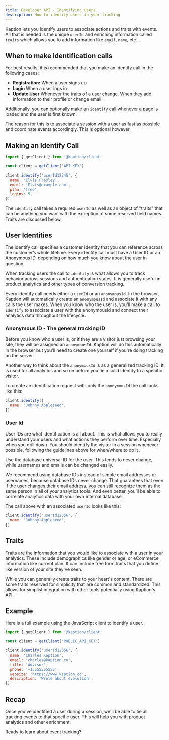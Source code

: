 ```yaml
---
title: Developer API - Identifying Users
description: How to identify users in your tracking
---
```


Kaption lets you identify users to associate actions and traits with events. All that is needed is the unique `userId` and enriching information called `traits` which allows you to add information like `email`, `name`, etc...

## When to make identification calls

For best results, it is recommended that you make an identify call in the following cases:

- **Registration:** When a user signs up
- **Login** When a user logs in
- **Update User** Whenever the traits of a user change. When they add information to their profile or change email.

Additionally, you can optionally make an `identify` call whenever a page is loaded and the user is first known.

The reason for this is to associate a session with a user as fast as possible and coordinate events accordingly. This is optional however.

## Making an Identify Call

```js
import { getClient } from '@kaption/client'

const client = getClient('API_KEY')

client.identify('userId12345', {
  name: 'Elvis Presley',
  email: 'Elvis@example.com',
  plan: 'free',
  logins: 5,
})
```

The `identify` call takes a required `userId` as well as an object of "traits" that can be anything you want with the exception of some reserved field names. Traits are discussed below.

<elem-table fields="identify"></elem-table>

## User Identities

The identify call specifies a customer identity that you can reference across the customer’s whole lifetime. Every identify call must have a User ID or an Anonymous ID, depending on how much you know about the user in question.

When tracking users the call to `identify` is what allows you to track behavior across sessions and authentication states. It is generally useful in product analytics and other types of conversion tracking.

Every identify call needs either a `userId` or an `anonymousId`. In the browser, Kaption will automatically create an `anonymousId` and associate it with any calls the user makes. When you know who the user is, you'll make a call to `identify` to associate a user with the anonymousId and connect their analytics data throughout the lifecycle.

### Anonymous ID - The general tracking ID

Before you know who a user is, or if they are a visitor just browsing your site, they will be assigned an `anonymousId`. Kaption will do this automatically in the browser but you'll need to create one yourself if you're doing tracking on the server.

Another way to think about the `anonymousId` is as a generalized tracking ID. It is used for all analytics and so on before you tie a solid identity to a specific visitor.

To create an identification request with only the `anonymousId` the call looks like this:

```js
client.identify({
  name: 'Johnny Appleseed',
})
```

### User Id

User IDs are what identification is all about. This is what allows you to really understand your users and what actions they perform over time. Especially when you drill down. You should identify the visitor in a session whenever possible, following the guidelines above for when/where to do it .

Use the database universal ID for the user. This tends to never change, while usernames and emails can be changed easily.

We recommend using database IDs instead of simple email addresses or usernames, because database IDs never change. That guarantees that even if the user changes their email address, you can still recognize them as the same person in all of your analytics tools. And even better, you’ll be able to correlate analytics data with your own internal database.

The call above with an associated `userId` looks like this:

```js
client.identify('userId12356', {
  name: 'Johnny Appleseed',
})
```

## Traits

Traits are the information that you would like to associate with a user in your analytics. These include demographics like gender or age, or eCommerce information like current plan. It can include free form traits that you define like version of your site they've seen.

While you can generally create traits to your heart's content. There are some traits reserved for simplicity that are common and standardized. This allows for simplist integration with other tools potentially using Kaption's API.

<elem-table fields="traits"></elem-table>

## Example

Here is a full example using the JavaScript client to identify a user.

```js
import { getClient } from '@kaption/client'

const client = getClient('PUBLIC_API_KEY')

client.identify('userId12356', {
  name: 'Charles Kaption',
  email: 'charles@kaption.co',
  title: 'Advisor',
  phone: '+15555555555',
  website: 'https://www.kaption.co',
  description: 'Wrote about evolution',
})
```

## Recap

Once you've identified a user during a session, we'll be able to tie all tracking events to that specific user. This will help you with product analytics and other enrichment.

Ready to learn about event tracking?
